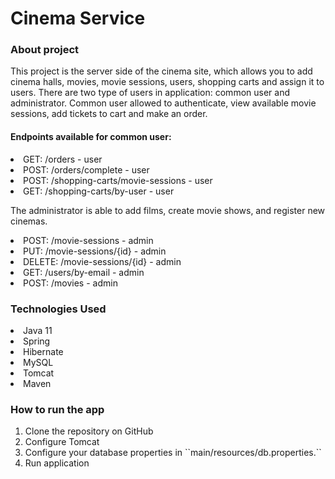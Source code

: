 # Cinema Service
### About project
This project is the server side of the cinema site, which allows you to add cinema halls, movies, movie sessions,
users, shopping carts and assign it to users. There are two type of users in application: common user and administrator.
Common user allowed to authenticate, view available movie sessions, add tickets to cart and make an order.
#### Endpoints available for common user:
<li>GET: /orders - user</li>
<li>POST: /orders/complete - user</li>
<li>POST: /shopping-carts/movie-sessions - user</li>
<li>GET: /shopping-carts/by-user - user</li>

The administrator is able to add films, create movie shows, and register new cinemas.
<li>POST: /movie-sessions - admin</li>
<li>PUT: /movie-sessions/{id} - admin</li>
<li>DELETE: /movie-sessions/{id} - admin</li>
<li>GET: /users/by-email - admin</li>
<li>POST: /movies - admin</li>

### Technologies Used
<li>Java 11</li>
<li>Spring</li>
<li>Hibernate</li>
<li>MySQL</li>
<li>Tomcat</li>
<li>Maven</li>

### How to run the app
<ol>
<li>Clone the repository on GitHub</li>
<li>Configure Tomcat</li>
<li> Configure your database properties in ``main/resources/db.properties.`` </li>
<li> Run application</li>
</ol>